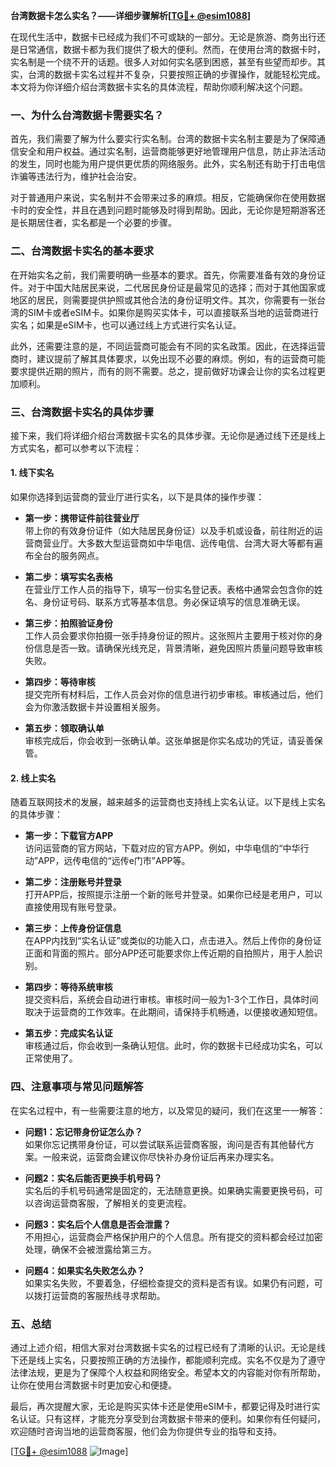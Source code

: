 **台湾数据卡怎么实名？——详细步骤解析[[TG💪+ @esim1088](https://t.me/s/esim1088)]**

在现代生活中，数据卡已经成为我们不可或缺的一部分。无论是旅游、商务出行还是日常通信，数据卡都为我们提供了极大的便利。然而，在使用台湾的数据卡时，实名制是一个绕不开的话题。很多人对如何实名感到困惑，甚至有些望而却步。其实，台湾的数据卡实名过程并不复杂，只要按照正确的步骤操作，就能轻松完成。本文将为你详细介绍台湾数据卡实名的具体流程，帮助你顺利解决这个问题。

### 一、为什么台湾数据卡需要实名？

首先，我们需要了解为什么要实行实名制。台湾的数据卡实名制主要是为了保障通信安全和用户权益。通过实名制，运营商能够更好地管理用户信息，防止非法活动的发生，同时也能为用户提供更优质的网络服务。此外，实名制还有助于打击电信诈骗等违法行为，维护社会治安。

对于普通用户来说，实名制并不会带来过多的麻烦。相反，它能确保你在使用数据卡时的安全性，并且在遇到问题时能够及时得到帮助。因此，无论你是短期游客还是长期居住者，实名都是一个必要的步骤。

### 二、台湾数据卡实名的基本要求

在开始实名之前，我们需要明确一些基本的要求。首先，你需要准备有效的身份证件。对于中国大陆居民来说，二代居民身份证是最常见的选择；而对于其他国家或地区的居民，则需要提供护照或其他合法的身份证明文件。其次，你需要有一张台湾的SIM卡或者eSIM卡。如果你是购买实体卡，可以直接联系当地的运营商进行实名；如果是eSIM卡，也可以通过线上方式进行实名认证。

此外，还需要注意的是，不同运营商可能会有不同的实名政策。因此，在选择运营商时，建议提前了解其具体要求，以免出现不必要的麻烦。例如，有的运营商可能要求提供近期的照片，而有的则不需要。总之，提前做好功课会让你的实名过程更加顺利。

### 三、台湾数据卡实名的具体步骤

接下来，我们将详细介绍台湾数据卡实名的具体步骤。无论你是通过线下还是线上方式实名，都可以参考以下流程：

#### 1. 线下实名

如果你选择到运营商的营业厅进行实名，以下是具体的操作步骤：

- **第一步：携带证件前往营业厅**  
  带上你的有效身份证件（如大陆居民身份证）以及手机或设备，前往附近的运营商营业厅。大多数大型运营商如中华电信、远传电信、台湾大哥大等都有遍布全台的服务网点。

- **第二步：填写实名表格**  
  在营业厅工作人员的指导下，填写一份实名登记表。表格中通常会包含你的姓名、身份证号码、联系方式等基本信息。务必保证填写的信息准确无误。

- **第三步：拍照验证身份**  
  工作人员会要求你拍摄一张手持身份证的照片。这张照片主要用于核对你的身份信息是否一致。请确保光线充足，背景清晰，避免因照片质量问题导致审核失败。

- **第四步：等待审核**  
  提交完所有材料后，工作人员会对你的信息进行初步审核。审核通过后，他们会为你激活数据卡并设置相关服务。

- **第五步：领取确认单**  
  审核完成后，你会收到一张确认单。这张单据是你实名成功的凭证，请妥善保管。

#### 2. 线上实名

随着互联网技术的发展，越来越多的运营商也支持线上实名认证。以下是线上实名的具体步骤：

- **第一步：下载官方APP**  
  访问运营商的官方网站，下载对应的官方APP。例如，中华电信的“中华行动”APP，远传电信的“远传e门市”APP等。

- **第二步：注册账号并登录**  
  打开APP后，按照提示注册一个新的账号并登录。如果你已经是老用户，可以直接使用现有账号登录。

- **第三步：上传身份证信息**  
  在APP内找到“实名认证”或类似的功能入口，点击进入。然后上传你的身份证正面和背面的照片。部分APP还可能要求你上传近期的自拍照片，用于人脸识别。

- **第四步：等待系统审核**  
  提交资料后，系统会自动进行审核。审核时间一般为1-3个工作日，具体时间取决于运营商的工作效率。在此期间，请保持手机畅通，以便接收通知短信。

- **第五步：完成实名认证**  
  审核通过后，你会收到一条确认短信。此时，你的数据卡已经成功实名，可以正常使用了。

### 四、注意事项与常见问题解答

在实名过程中，有一些需要注意的地方，以及常见的疑问，我们在这里一一解答：

- **问题1：忘记带身份证怎么办？**  
  如果你忘记携带身份证，可以尝试联系运营商客服，询问是否有其他替代方案。一般来说，运营商会建议你尽快补办身份证后再来办理实名。

- **问题2：实名后能否更换手机号码？**  
  实名后的手机号码通常是固定的，无法随意更换。如果确实需要更换号码，可以咨询运营商客服，了解相关的变更流程。

- **问题3：实名后个人信息是否会泄露？**  
  不用担心，运营商会严格保护用户的个人信息。所有提交的资料都会经过加密处理，确保不会被泄露给第三方。

- **问题4：如果实名失败怎么办？**  
  如果实名失败，不要着急，仔细检查提交的资料是否有误。如果仍有问题，可以拨打运营商的客服热线寻求帮助。

### 五、总结

通过上述介绍，相信大家对台湾数据卡实名的过程已经有了清晰的认识。无论是线下还是线上实名，只要按照正确的方法操作，都能顺利完成。实名不仅是为了遵守法律法规，更是为了保障个人权益和网络安全。希望本文的内容能对你有所帮助，让你在使用台湾数据卡时更加安心和便捷。

最后，再次提醒大家，无论是购买实体卡还是使用eSIM卡，都要记得及时进行实名认证。只有这样，才能充分享受到台湾数据卡带来的便利。如果你有任何疑问，欢迎随时咨询当地的运营商客服，他们会为你提供专业的指导和支持。

[[TG💪+ @esim1088](https://t.me/s/esim1088) ![Image](https://i.postimg.cc/4NQfJmqS/Snipaste-2025-05-13-00-14-12.png)]